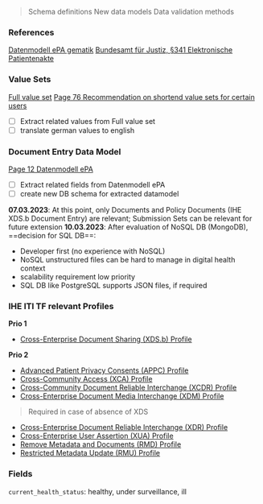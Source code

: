>Schema definitions
>New data models
>Data validation methods

### References
[Datenmodell ePA gematik](https://fachportal.gematik.de/fachportal-import/files/gemSpec_DM_ePA_V1.10.1.pdf)
[Bundesamt für Justiz, §341 Elektronische Patientenakte](https://www.gesetze-im-internet.de/sgb_5/__341.html)

### Value Sets
[Full value set](https://github.com/gematik/api-ePA/tree/ePA-2.5.2/src/vocabulary/value_sets)
[Page 76 Recommendation on shortend value sets for certain users](https://fachportal.gematik.de/fachportal-import/files/gemSpec_DM_ePA_V1.10.1.pdf)
- [ ] Extract related values from Full value set
- [ ] translate german values to english

### Document Entry Data Model
[Page 12 Datenmodell ePA](https://fachportal.gematik.de/fachportal-import/files/gemSpec_DM_ePA_V1.10.1.pdf)
- [ ] Extract related fields from Datenmodell ePA
- [ ] create new DB schema for extracted datamodel

**07.03.2023**: At this point, only Documents and Policy Documents (IHE XDS.b Document Entry) are relevant; Submission Sets can be relevant for future extension
**10.03.2023**: After evaluation of NoSQL DB (MongoDB), ==decision for SQL DB==:
- Developer first (no experience with NoSQL)
- NoSQL unstructured files can be hard to manage in digital health context
- scalability requirement low priority
- SQL DB like PostgreSQL supports JSON files, if required

### IHE ITI TF relevant Profiles

**Prio 1**
- [Cross-Enterprise Document Sharing (XDS.b) Profile](https://profiles.ihe.net/ITI/TF/Volume1/ch-10.html)

**Prio 2**
- [Advanced Patient Privacy Consents (APPC) Profile](https://profiles.ihe.net/ITI/TF/Volume1/ch-43.html)
- [Cross-Community Access (XCA) Profile](https://profiles.ihe.net/ITI/TF/Volume1/ch-18.html)
- [Cross-Community Document Reliable Interchange (XCDR) Profile](https://profiles.ihe.net/ITI/TF/Volume1/ch-40.html)
- [Cross-Enterprise Document Media Interchange (XDM) Profile](https://profiles.ihe.net/ITI/TF/Volume1/ch-16.html)
>Required in case of absence of XDS
- [Cross-Enterprise Document Reliable Interchange (XDR) Profile](https://profiles.ihe.net/ITI/TF/Volume1/ch-15.html) 
- [Cross-Enterprise User Assertion (XUA) Profile](https://profiles.ihe.net/ITI/TF/Volume1/ch-13.html)
- [Remove Metadata and Documents (RMD) Profile](https://profiles.ihe.net/ITI/TF/Volume1/ch-44.html)
- [Restricted Metadata Update (RMU) Profile](https://profiles.ihe.net/ITI/TF/Volume1/ch-48.html)

### Fields 
`current_health_status`: healthy, under surveillance, ill
